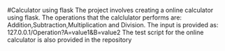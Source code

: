 #Calculator using flask
The project involves creating a online calculator using flask. The operations that the calclulator performs are: Addition,Subtraction,Multiplication and Division.
The input is provided as: 127.0.0.1/Operation?A=value1&B=value2
The test script for the online calculator is also provided in the repository

